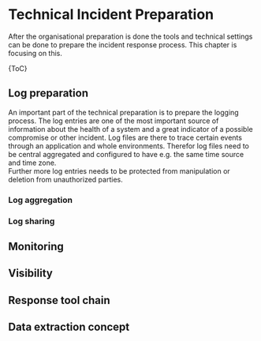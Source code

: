 # Technical Incident Preparation
After the organisational preparation is done the tools and technical settings can be done to prepare the incident
response process. This chapter is focusing on this.

{ToC}

## Log preparation
An important part of the technical preparation is to prepare the logging process. The log entries are one of the most
important source of information about the health of a system and a great indicator of a possible compromise or other
incident. Log files are there to trace certain events through an application and whole environments. Therefor log files
need to be central aggregated and configured to have e.g. the same time source and time zone.  
Further more log entries needs to be protected from manipulation or deletion from unauthorized parties.

### Log aggregation

### Log sharing

## Monitoring

## Visibility

## Response tool chain

## Data extraction concept
